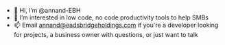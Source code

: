 - 👋 Hi, I’m @annand-EBH
- 👀 I’m interested in low code, no code productivity tools to help SMBs
- 📫 Email annand@eadsbridgeholdings.com if you're a developer looking for projects, a business owner with questions, or just want to talk 

<!---
annand-EBH/annand-EBH is a ✨ special ✨ repository because its `README.md` (this file) appears on your GitHub profile.
You can click the Preview link to take a look at your changes.
--->
